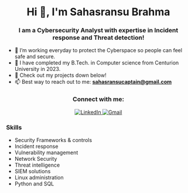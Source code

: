<h1 align="center">Hi 👋, I'm Sahasransu Brahma</h1>
<h3 align="center">I am a Cybersecurity Analyst with expertise in Incident response and Threat detection!</h3>

- 🔭 I’m working everyday to protect the Cyberspace so people can feel safe and secure.
- 🌱 I have completed my B.Tech. in Computer science from Centurion University in 2023.
- 👯 Check out my projects down below!
- 📫 Best way to reach out to me: **sahasransucaptain@gmail.com**

<h3 align="center">Connect with me:</h3>
<div align="center">
<a href="https://www.linkedin.com/in/sahasransu-brahma-0586941b4/">
  <img src="https://img.shields.io/badge/LinkedIn-0077B5?style=for-the-badge&logo=linkedin&logoColor=white" alt="LinkedIn">
</a>
<a href="mailto:sahasransucaptain@gmail.com">
  <img src="https://img.shields.io/badge/Gmail-D14836?style=for-the-badge&logo=gmail&logoColor=white" alt="Gmail">
</a>
</div>

### Skills
- Security Frameworks & controls 
- Incident response
- Vulnerability management
- Network Security
- Threat intelligence
- SIEM solutions
- Linux administration
- Python and SQL
